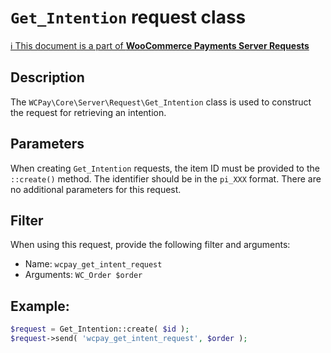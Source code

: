 # `Get_Intention` request class

[ℹ️ This document is a part of __WooCommerce Payments Server Requests__](../requests.md)

## Description

The `WCPay\Core\Server\Request\Get_Intention` class is used to construct the request for retrieving an intention.

## Parameters

When creating `Get_Intention` requests, the item ID must be provided to the `::create()` method. The identifier should be in the `pi_XXX` format.
There are no additional parameters for this request.

## Filter

When using this request, provide the following filter and arguments:

- Name: `wcpay_get_intent_request`
- Arguments: `WC_Order $order`

## Example:

```php
$request = Get_Intention::create( $id );
$request->send( 'wcpay_get_intent_request', $order );
```
